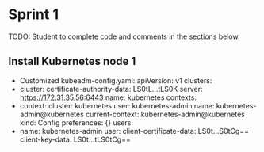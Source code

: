 # Sprint 1
TODO: Student to complete code and comments in the sections below.

## Install Kubernetes node 1

- Customized kubeadm-config.yaml:
  apiVersion: v1
clusters:
- cluster:
    certificate-authority-data: LS0tL...tLS0K
    server: https://172.31.35.56:6443
  name: kubernetes
contexts:
- context:
    cluster: kubernetes
    user: kubernetes-admin
  name: kubernetes-admin@kubernetes
current-context: kubernetes-admin@kubernetes
kind: Config
preferences: {}
users:
- name: kubernetes-admin
  user:
    client-certificate-data: LS0t...S0tCg==
    client-key-data: LS0t...tLS0tCg==
